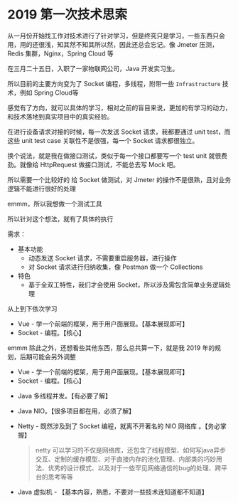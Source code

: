 # 2019 第一次技术思索

从一月份开始找工作对技术进行了针对学习，但是终究只是学习，一些东西只会用，用的还很浅，知其然不知其所以然，因此还总会忘记。像 Jmeter 压测，Redis 集群，Nginx，Spring Cloud 等

在三月二十五日，入职了一家物联网公司，Java 开发实习生。

所以目前的主要方向变为了 Socket 编程，多线程，附带一些 ``Infrastructure`` 技术，例如 Spring Cloud等

感觉有了方向，就可以具体的学习，相对之前的盲目来说，更加的有学习的动力，和技术落地到真实项目中的真实经验。



在进行设备请求对接的时候，每一次发送 Socket 请求，我都要通过 unit test，而这些 unit test case 关联性不是很强，每一个 Socket 请求都很独立。

换个说法，就是我在做接口测试，类似于每一个接口都要写一个 test unit 就很费劲。就像给 HttpRequest 做接口测试，不能总去写 Mock 吧。

所以需要一个比较好的 给 Socket 做测试，对 Jmeter 的操作不是很熟，且对业务逻辑不能进行很好的处理

emmm，所以我想做一个测试工具


所以针对这个想法，就有了具体的执行



需求：

* 基本功能
  * 动态发送 Socket 请求，不需要重启服务器，进行操作
  * 对 Socket 请求进行归纳收集，像 Postman 做一个 Collections
* 特色
  * 基于全双工特性，我们才会使用 Socket，所以涉及需包含简单业务逻辑处理





从上到下依次学习

* Vue - 学一个前端的框架，用于用户面展现。【基本展现即可】
* Socket - 编程。【核心】





emmm 除此之外，还想看些其他东西，那么总共算一下，就是我 2019 年的规划，后期可能会另外调整

- Vue - 学一个前端的框架，用于用户面展现。【基本展现即可】
- Socket - 编程。【核心】

* Java 多线程并发。【有必要了解】
* Java NIO。【很多项目都在用，必须了解】
* Netty - 既然涉及到了 Socket 编程，就离不开著名的 NIO 网络库 。【务必掌握】

  > netty 可以学习的不仅是网络库，还包含了线程模型、如何写java异步交互、定制的缓存模型、对于直接内存的池化管理、内部类的巧妙用法、优秀的设计模式、以及对于一些罕见网络通信的bug的处理、跨平台的思考等等

* Java 虚拟机 - 【基本内容，熟悉，不要对一些技术连知道都不知道】

  
